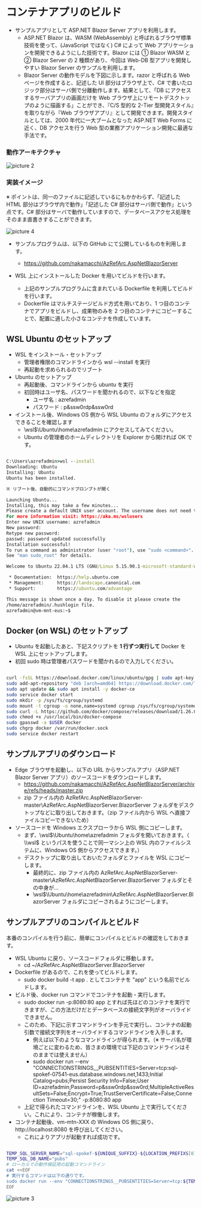 # コンテナアプリのビルド

- サンプルアプリとして ASP.NET Blazor Server アプリを利用します。
  - ASP.NET Blazor は、WASM (WebAssembly) と呼ばれるブラウザ標準技術を使って、(JavaScript ではなく) C# によって Web アプリケーションを開発できるようにした技術です。Blazor には ① Blazor WASM と ② Blazor Server の 2 種類があり、今回は Web-DB 型アプリを開発しやすい Blazor Server のサンプルを利用します。
  - Blazor Server の動作モデルを下図に示します。razor と呼ばれる Web ページを作成すると、記述した UI 部分はブラウザ上で、C# で書いたロジック部分はサーバ側で分離動作します。結果として、「DB にアクセスするサーバアプリの画面だけを Web ブラウザ上にリモートデスクトップのように描画する」ことができ、『C/S 型的な 2-Tier 型開発スタイル』を取りながら『Web ブラウザアプリ』として開発できます。開発スタイルとしては、2000 年代に一大ブームとなった ASP.NET Web Forms に近く、DB アクセスを行う Web 型の業務アプリケーション開発に最適な手法です。

### 動作アーキテクチャ

![picture 2](./images/7e0b860824e253c344e2b21be8c70835f84e40b9a6e9b0b7c961791398ace587.png)  

### 実装イメージ

※ ポイントは、同一のファイルに記述しているにもかかわらず、「記述した HTML 部分はブラウザ内で動作」「記述した C# 部分はサーバ側で動作」という点です。C# 部分はサーバで動作していますので、データベースアクセス処理をそのまま直書きすることができます。

![picture 4](./images/dfd7f5d64712ffaedc46d32ed5392e12d455d8475187e3773de70208b84d83b1.png)  


- サンプルプログラムは、以下の GitHub にて公開しているものを利用します。
  - https://github.com/nakamacchi/AzRefArc.AspNetBlazorServer

- WSL 上にインストールした Docker を用いてビルドを行います。
  - 上記のサンプルプログラムに含まれている Dockerfile を利用してビルドを行います。
  - Dockerfile はマルチステージビルド方式を用いており、1 つ目のコンテナでアプリをビルドし、成果物のみを 2 つ目のコンテナにコピーすることで、配置に適した小さなコンテナを作成しています。

## WSL Ubuntu のセットアップ

- WSL をインストール・セットアップ
  - 管理者権限のコマンドラインから wsl --install を実行
  - 再起動を求められるのでリブート
- Ubuntu のセットアップ
  - 再起動後、コマンドラインから ubuntu を実行
  - 初回時はユーザ名、パスワードを聞かれるので、以下などを指定
    - ユーザ名 : azrefadmin
    - パスワード : p&ssw0rdp&ssw0rd
- インストール後、Windows OS 側から WSL Ubuntu のフォルダにアクセスできることを確認します
  - \\wsl$\Ubuntu\home\azrefadmin にアクセスしてみてください。
  - Ubuntu の管理者のホームディレクトリを Explorer から開ければ OK です。

```cmd

C:\Users\azrefadmin>wsl --install
Downloading: Ubuntu
Installing: Ubuntu
Ubuntu has been installed.

※ リブート後、自動的にコマンドプロンプトが開く

Launching Ubuntu...
Installing, this may take a few minutes...
Please create a default UNIX user account. The username does not need to match your Windows username.
For more information visit: https://aka.ms/wslusers
Enter new UNIX username: azrefadmin
New password:
Retype new password:
passwd: password updated successfully
Installation successful!
To run a command as administrator (user "root"), use "sudo <command>".
See "man sudo_root" for details.

Welcome to Ubuntu 22.04.1 LTS (GNU/Linux 5.15.90.1-microsoft-standard-WSL2 x86_64)

 * Documentation:  https://help.ubuntu.com
 * Management:     https://landscape.canonical.com
 * Support:        https://ubuntu.com/advantage

This message is shown once a day. To disable it please create the
/home/azrefadmin/.hushlogin file.
azrefadmin@vm-mnt-eus:~$

```

## Docker (on WSL) のセットアップ

- Ubuntu を起動したあと、下記スクリプトを **1 行ずつ実行して** Docker を WSL 上にセットアップします。
- 初回 sudo 時は管理者パスワードを聞かれるので入力してください。

```bash

curl -fsSL https://download.docker.com/linux/ubuntu/gpg | sudo apt-key add -
sudo add-apt-repository "deb [arch=amd64] https://download.docker.com/linux/ubuntu focal stable"
sudo apt update && sudo apt install -y docker-ce
sudo service docker start
sudo mkdir -p /sys/fs/cgroup/systemd
sudo mount -t cgroup -o none,name=systemd cgroup /sys/fs/cgroup/systemd
sudo curl -L https://github.com/docker/compose/releases/download/1.26.0/docker-compose-`uname -s`-`uname -m` -o /usr/local/bin/docker-compose
sudo chmod +x /usr/local/bin/docker-compose
sudo gpasswd -a $USER docker
sudo chgrp docker /var/run/docker.sock
sudo service docker restart

```

## サンプルアプリのダウンロード

- Edge ブラウザを起動し、以下の URL からサンプルアプリ（ASP.NET Blazor Server アプリ）のソースコードをダウンロードします。
  - https://github.com/nakamacchi/AzRefArc.AspNetBlazorServer/archive/refs/heads/master.zip
  - zip ファイル内の AzRefArc.AspNetBlazorServer-master\AzRefArc.AspNetBlazorServer.BlazorServer フォルダをデスクトップなどに取り出しておきます。（zip ファイル内から WSL へ直接ファイルコピーできないため）
- ソースコードを Windows エクスプローラから WSL 側にコピーします。
  - まず、\\wsl$\Ubuntu\home\azrefadmin フォルダを開いておきます。（ \\wsl$ というパスを使うことで同一マシン上の WSL 内のファイルシステムに、Windows OS 側からアクセスできます。）
  - デスクトップに取り出しておいたフォルダとファイルを WSL にコピーします。
    - 最終的に、zip ファイル内の AzRefArc.AspNetBlazorServer-master\AzRefArc.AspNetBlazorServer.BlazorServer フォルダとその中身が...
    - \\wsl$\Ubuntu\home\azrefadmin\AzRefArc.AspNetBlazorServer.BlazorServer フォルダにコピーされるようにコピーします。

## サンプルアプリのコンパイルとビルド

本番のコンパイルを行う前に、簡単にコンパイルとビルドの確認をしておきます。

- WSL Ubuntu に戻り、ソースコードフォルダに移動します。
  - cd ~/AzRefArc.AspNetBlazorServer.BlazorServer
- Dockerfile があるので、これを使ってビルドします。
  - sudo docker build -t app . としてコンテナを "app" という名前でビルドします。
- ビルド後、docker run コマンドでコンテナを起動・実行します。
  - sudo docker run -p:8080:80 app とすれば先ほどのコンテナを実行できますが、この方法だけだとデータベースの接続文字列がオーバライドできません。
  - このため、下記に示すコマンドラインを手元で実行し、コンテナの起動引数で接続文字列をオーバライドするコマンドラインを入手します。
    - 例えば以下のようなコマンドラインが得られます。（※ サーバ名が環境ごとに変わるため、皆さまの環境では下記のコマンドラインはそのままでは使えません）
    - sudo docker run --env "CONNECTIONSTRINGS__PUBSENTITIES=Server=tcp:sql-spokef-07541-eus.database.windows.net,1433;Initial Catalog=pubs;Persist Security Info=False;User ID=azrefadmin;Password=p&ssw0rdp&ssw0rd;MultipleActiveResultSets=False;Encrypt=True;TrustServerCertificate=False;Connection Timeout=30;" -p:8080:80 app
  - 上記で得られたコマンドラインを、WSL Ubuntu 上で実行してください。これにより、コンテナが稼働します。
- コンテナ起動後、vm-mtn-XXX の Windows OS 側に戻り、http://localhost:8080 を呼び出してください。
  - これによりアプリが起動すれば成功です。

```bash

TEMP_SQL_SERVER_NAME="sql-spokef-${UNIQUE_SUFFIX}-${LOCATION_PREFIXS[0]}"
TEMP_SQL_DB_NAME="pubs"
# ローカルでの動作検証用の起動コマンドライン
cat <<EOF
# 実行するコマンドは以下の通りです。
sudo docker run --env "CONNECTIONSTRINGS__PUBSENTITIES=Server=tcp:${TEMP_SQL_SERVER_NAME}.database.windows.net,1433;Initial Catalog=pubs;Persist Security Info=False;User ID=${ADMIN_USERNAME};Password=${ADMIN_PASSWORD};MultipleActiveResultSets=False;Encrypt=True;TrustServerCertificate=False;Connection Timeout=30;" -p:8080:80 app
EOF

```

![picture 3](./images/7fd322bf4902eee8da26a7b0ba59b7c1988cdd853c04df56bb2321166c4ff249.png)  
